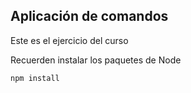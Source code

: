 ## Aplicación de comandos

Este es el ejercicio del curso

Recuerden instalar los paquetes de Node 

```
npm install
```